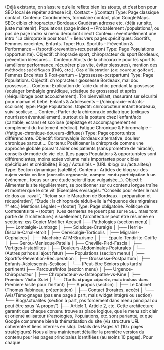 (Déjà existante, on s’assure qu’elle reflète bien les atouts, et c’est bon pour SEO local de répéter adresse ici). Contact – (/contact) Type: Page classique contact. Contenu: Coordonnées, formulaire contact, plan Google Maps. SEO: cibler chiropracteur Bordeaux Caudéran adresse etc. (déjà sur site, juste maintenir). Populations (page index) – (Probablement /populations/, ou pas de page index si menu déroulant direct) Contenu : éventuellement une intro “La chiropraxie pour tous” + liens vers pages spécifiques: Sportifs, Femmes enceintes, Enfants. Type: Hub. Sportifs – Prévention & Performance – (/sportif-prevention-recuperation) Type: Page Populations (opportuniste). Objectif: chiropraxie sport, chiropracteur du sport Bordeaux, prévention blessures.... Contenu: Atouts de la chiropraxie pour les sportifs (améliorer performance, récupérer plus vite, éviter blessures), mention des méthodes spécifiques (FMS, etc.). Cas d’illustration (ex: coureur, golfeur). Femmes Enceintes & Post-partum – (/grossesse-postpartum) Type: Page Populations. Objectif: chiropracteur grossesse Bordeaux, mal dos grossesse.... Contenu: Explication de l’aide du chiro pendant la grossesse (soulager lombalgie gravidique, sciatique de grossesse) et après (rééquilibrage post accouchement). Ton bienveillant, rassurant sur sécurité pour maman et bébé. Enfants & Adolescents – (/chiropraxie-enfants-scoliose) Type: Page Populations. Objectif: chiropracteur enfant Bordeaux, suivi scoliose.... Contenu: Parler de la chiropraxie pédiatrique (coliques nourrisson éventuellement), surtout de la posture chez l’enfant/ado (cartable, écrans) et scoliose (dépistage et accompagnement en complément du traitement médical). Fatigue Chronique & Fibromyalgie – (/fatigue-chronique-douleurs-diffuses) Type: Page opportuniste différenciante. Objectif: fibromyalgie Bordeaux alternative, douleur chronique partout.... Contenu: Positionner la chiropraxie comme une approche globale pouvant aider ces patients (sans promettre de miracle), conseils de mode de vie, etc. (Les pages Populations & opportunistes sont différenciantes, moins axées volume mais importantes pour cibles spécifiques et crédibilité.) Blog / Actualités – (URL /blog/ ou /actualites/) Type: Section dynamique (satellite). Contenu : Articles de blog sur des sujets variés en lien (conseils ergonomie, compte-rendu participation à un événement, focus sur une étude scientifique vulgarisée…). Objectif: Alimenter le site régulièrement, se positionner sur du contenu longue traîne et montrer que le site vit. (Exemples envisagés: “Conseils pour éviter le mal de dos au travail”, “Retour sur le Marathon de Bordeaux – préparation et récupération”, “Étude : la chiropraxie réduit-elle la fréquence des migraines ?” etc.) Mentions Légales – (footer) Type: Page obligatoire. Politique de Confidentialité – (footer). (Ces dernières ne jouent pas sur le SEO mais font partie de l’architecture.) Visuellement, l’architecture peut être résumée en sections: css Copier Modifier Accueil ├── Pathologies (section menu) │ ├── Lombalgie-Lumbago │ ├── Sciatique-Cruralgie │ ├── Hernie-Discale-Canal-etroit │ ├── Cervicalgie-Torticolis │ ├── Migraine-Cephalees │ ├── Machoire-ATM-Bruxisme │ ├── Epaule-Tendinite-Coiffe │ ├── Genou-Menisque-Patella │ ├── Cheville-Pied-Fascia │ ├── Vertiges-Instabilites │ ├── Douleurs-Abdominales-Posturales │ └── (Autres pathos si ajout futur) ├── Populations (section menu) │ ├── Sportifs-Prevention-Recuperation │ ├── Grossesse-Postpartum │ ├── Enfants-Adolescents-Scoliose │ └── (Peut-être Séniors plus tard si pertinent) ├── Parcours/Infos (section menu) │ ├── Urgence-Chiropracteur │ ├── Chiropracteur-vs-Osteopathe-vs-Kine │ ├── Premiere-Visite-Suivi │ └── (Tarifs si page séparée, mais incluse dans Première Visite pour l’instant) ├── A propos (section) │ ├── Le Cabinet (Thomas Rubineau, présentation) │ ├── Contact (horaires, accès) │ └── Avis/Témoignages (pas une page à part, mais widget intégré ou section) └── Blog/Actualites (section à part, pas forcément dans menu principal ou peut être sous “A propos”) ├── Article 1, Article 2, etc. Cette architecture garantit que chaque contenu trouve sa place logique, que le menu soit clair et orienté utilisateur (Pathologies, Populations, etc. sont parlants), et que Google comprenne bien la thématisation du site (via structure URL cohérente et liens internes en silo). Détails des Pages V1 (10+ pages stratégiques) Nous allons maintenant détailler la première version du contenu pour les pages principales identifiées (au moins 10 pages). Pour chaque